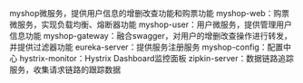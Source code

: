 myshop微服务，提供用户信息的增删改查功能和购票功能
myshop-web：购票微服务，实现负载均衡、熔断器功能
myshop-user：用户微服务，提供管理用户信息功能
myshop-gateway：融合swagger，对用户的增删改查操作进行转发，并提供过滤器功能
eureka-server：提供服务注册服务
myshop-config：配置中心
hystrix-monitor：Hystrix Dashboard监控面板
zipkin-server：数据链路追踪服务，收集请求链路的跟踪数据
